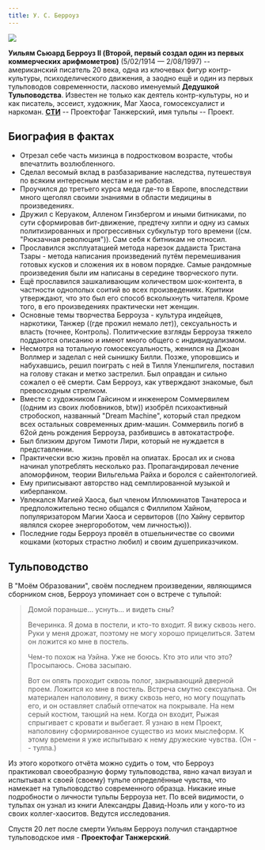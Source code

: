 ```yaml
---
title: У. С. Берроуз
---
```


![](william_s_burroughs.jpg)

**Уильям Сьюард Берроуз II (Второй, первый создал один из первых коммерческих арифмометров)** (5/02/1914 — 2/08/1997) -- американский писатель 20 века, одна из ключевых фигур контр-культуры, психоделического движения, а заодно ещё и один из первых тульповодов современности, ласково именуемый **Дедушкой Тульповодства**. Известен не только как деятель контр-культуры, но и как писатель, эссеист, художник, Маг Хаоса, гомосексуалист и наркоман. **[СТИ](/theory/fagname)** -- Проектофаг Танжерский, имя тульпы -- Проект.

## Биография в фактах
* Отрезал себе часть мизинца в подростковом возрасте, чтобы впечатлить возлюбленного.
* Сделал весомый вклад в разбазаривание наследства, путешествуя по всяким интересным местам и не работая.
* Проучился до третьего курса меда где-то в Европе, впоследствии много щеголял своими знаниями в области медицины в произведениях.
* Дружил с Керуаком, Алленом Гинзбергом и иными битниками, по сути сформировав бит-движение, предтечу хиппи и одну из самых политизированных и прогрессивных субкультур того времени ((см. "Рюкзачная революция")). Сам себя к битникам не относил.
* Прославился эксплуатацией метода нарезок дадаиста Тристана Тзары - метода написания произведений путём перемешивания готовых кусков и сложения их в новом порядке. Самые рандомные произведения были им написаны в середине творческого пути.
* Ещё прославился зашкаливающим количеством шок-контента, в частности однополых соитий во всех произведениях. Критики утверждают, что это был его способ всколыхнуть читателя. Кроме того, в его произведениях практически нет женщин.
* Основные темы творчества Берроуза - культура индейцев, наркотики, Танжер ((где прожил немало лет)), сексуальность и власть (точнее, Контроль). Политические взгляды Берроуза тяжело поддаются описанию и имеют много общего с индивидуализмом. 
* Несмотря на тотальную гомосексуальность, женился на Джоан Воллмер и заделал с ней сынишку Билли. Позже, упоровшись и набухавшись, решил поиграть с ней в Тилля Уленшпигеля, поставил на голову стакан и метко застрелил. Был оправдан и сильно сожалел о её смерти. Сам Берроуз, как утверждают знакомые, был превосходным стрелком.
* Вместе с художником Гайсином и инженером Соммервилем ((одним из своих любовников, btw)) изобрёл психоактивный стробоскоп, названный "Dream Machine", который стал предком всех остальных современных дрим-машин. Соммервиль погиб в 62ой день рождения Берроуза, разбившись в автокатастрофе.
* Был близким другом Тимоти Лири, который не нуждается в представлении. 
* Практически всю жизнь провёл на опиатах. Бросал их и снова начинал употреблять несколько раз. Пропагандировал лечение апоморфином, теории Вильгельма Райха и боролся с сайентологией. 
* Ему приписывают авторство над семплированной музыкой и киберпанком.
* Увлекался Магией Хаоса, был членом Иллюминатов Танатероса и предположительно тесно общался с Филлипом Хайном, популяризатором Магии Хаоса и сервиторов ((по Хайну сервитор являлся скорее энергороботом, чем личностью)). 
* Последние годы Берроуз провёл в отшельничестве со своими кошками (которых страстно любил) и своим душеприказчиком. 
## Тульповодство
В "Моём Образовании", своём последнем произведении, являющимся сборником снов, Берроуз упоминает сон о встрече с тульпой:
>Домой пораньше... уснуть... и видеть сны?
>
>Вечеринка. Я дома в постели, и кто-то входит. Я вижу сквозь него. Руки у меня дрожат, поэтому не могу хорошо прицелиться. Затем он ложится ко мне в постель.
>
>Чем-то похож на Уэйна. Уже не боюсь. Кто это или что это? Просыпаюсь. Снова засыпаю. 
>
>Вот он опять проходит сквозь полог, закрывающий дверной проем. Ложится ко мне в постель. Встреча смутно сексуальна. Он материален наполовину, я вижу сквозь него, но могу пощупать его, и он оставляет слабый отпечаток на покрывале. На нем серый костюм, тающий на нем. Когда он входит, Рыжая спрыгивает с кровати и выбегает. Я узнаю в нем Проект, наполовину сформированное существо из моих мыслеформ. К этому времени я уже испытываю к нему дружеские чувства. (Он -- тулпа.) 

Из этого короткого отчёта можно судить о том, что Берроуз практиковал своеобразную форму тульповодства, явно качал визуал и испытывал к своей (своему) тульпе определённые чувства, что намекает на тульповодство современного образца. Никакие иные подробности о личности тульпы Берроуза нет. По всей видимости, о тульпах он узнал из книги Александры Давид-Ноэль или у кого-то из своих коллег-хаоситов. Ведутся исследования.

Спустя 20 лет после смерти Уильям Берроуз получил стандартное тульповодское имя - **Проектофаг Танжерский**. 
